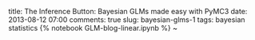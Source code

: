 title: The Inference Button: Bayesian GLMs made easy with PyMC3
date: 2013-08-12 07:00
comments: true
slug: bayesian-glms-1
tags: bayesian statistics
{% notebook GLM-blog-linear.ipynb %}
~
